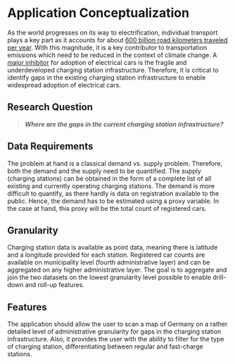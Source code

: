 # Application Conceptualization
As the world progresses on its way to electrification, individual transport plays a key part as it accounts for about [600 billion road kilometers traveled per year](https://www.umweltbundesamt.de/daten/verkehr/fahrleistungen-verkehrsaufwand-modal-split#fahrleistung-im-personen-und-guterverkehr). With this magnitude, it is a key contributor to transportation emissions which need to be reduced in the context of climate change. A [major inhibitor](https://efahrer.chip.de/news/umfrage-raeumt-mit-vorurteil-auf-die-deutschen-wollen-e-autos_109074#:~:text=27%20Prozent%20der%20Befragten%2C%20die,gegen%20den%20Kauf%20eines%20Elektroautos) for adoption of electrical cars is the fragile and underdeveloped charging station infrastructure. Therefore, it is critical to identify gaps in the existing charging station infrastructure to enable widespread adoption of electrical cars.
## Research Question
> ***Where are the gaps in the current charging station infrastructure?***
## Data Requirements
The problem at hand is a classical demand vs. supply problem. Therefore, both the demand and the supply need to be quantified. The supply (charging stations) can be obtained in the form of a complete list of all existing and currently operating charging stations. The demand is more difficult to quantify, as there hardly is data on registration available to the public. Hence, the demand has to be estimated using a proxy variable. In the case at hand, this proxy will be the total count of registered cars.
## Granularity
Charging station data is available as point data, meaning there is latitude and a longitude provided for each station. Registered car counts are available on municipality level (fourth administrative layer) and can be aggregated on any higher administrative layer. The goal is to aggregate and join the two datasets on the lowest granularity level possible  to enable drill-down and roll-up features.
## Features
The application should allow the user to scan a map of Germany on a rather detailed level of administrative granularity for gaps in the charging station infrastructure. Also, it provides the user with the ability to filter for the type of charging station, differentiating between regular and fast-charge stations.